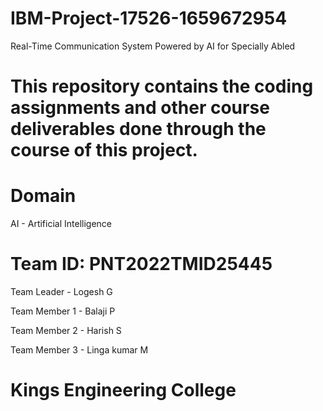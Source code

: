 # IBM-Project-17526-1659672954
Real-Time Communication System Powered by AI for Specially Abled
# This repository contains the coding assignments and other course deliverables done through the course of this project.

# Domain
AI - Artificial Intelligence 
# Team ID: PNT2022TMID25445
Team Leader - Logesh G

Team Member 1 - Balaji P

Team Member 2 - Harish S

Team Member 3 - Linga kumar M

# Kings Engineering College
